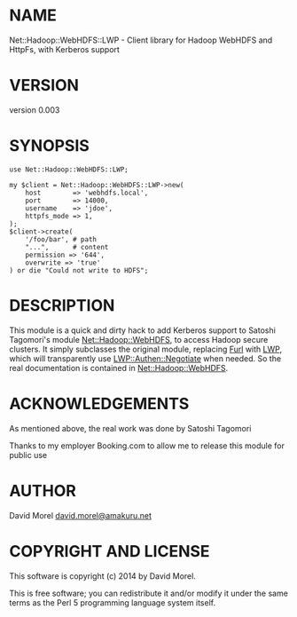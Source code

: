 # NAME

Net::Hadoop::WebHDFS::LWP - Client library for Hadoop WebHDFS and HttpFs, with Kerberos support

# VERSION

version 0.003

# SYNOPSIS

    use Net::Hadoop::WebHDFS::LWP;

    my $client = Net::Hadoop::WebHDFS::LWP->new(
        host        => 'webhdfs.local',
        port        => 14000,
        username    => 'jdoe',
        httpfs_mode => 1,
    );
    $client->create(
        '/foo/bar', # path
        "...",      # content
        permission => '644',
        overwrite => 'true'
    ) or die "Could not write to HDFS";

# DESCRIPTION

This module is a quick and dirty hack to add Kerberos support to Satoshi
Tagomori's module [Net::Hadoop::WebHDFS](https://metacpan.org/pod/Net::Hadoop::WebHDFS), to access Hadoop secure clusters. It
simply subclasses the original module, replacing [Furl](https://metacpan.org/pod/Furl) with [LWP](https://metacpan.org/pod/LWP), which
will transparently use [LWP::Authen::Negotiate](https://metacpan.org/pod/LWP::Authen::Negotiate) when needed. So the real
documentation is contained in [Net::Hadoop::WebHDFS](https://metacpan.org/pod/Net::Hadoop::WebHDFS).

# ACKNOWLEDGEMENTS

As mentioned above, the real work was done by Satoshi Tagomori

Thanks to my employer Booking.com to allow me to release this module for public use

# AUTHOR

David Morel <david.morel@amakuru.net>

# COPYRIGHT AND LICENSE

This software is copyright (c) 2014 by David Morel.

This is free software; you can redistribute it and/or modify it under
the same terms as the Perl 5 programming language system itself.
